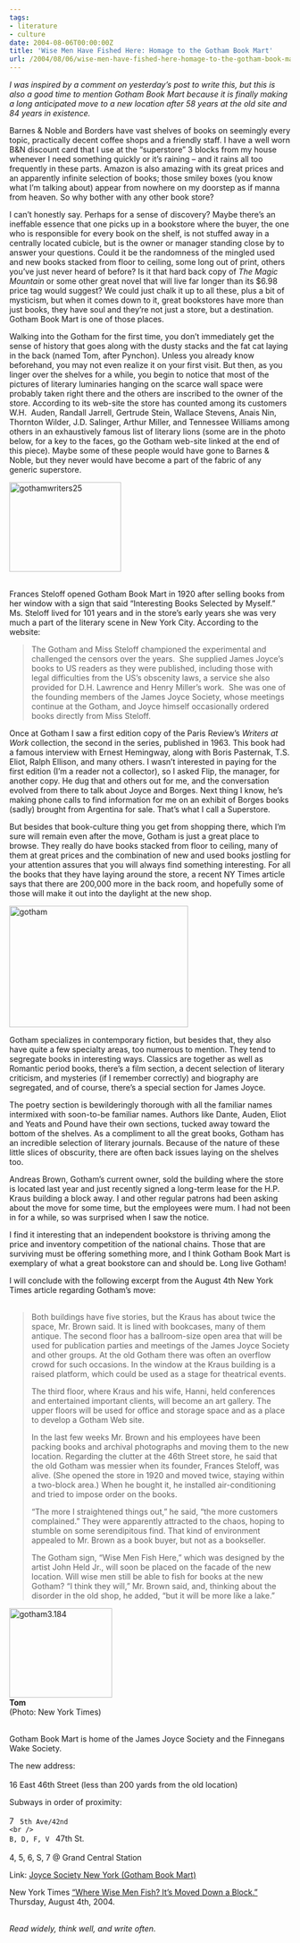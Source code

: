 ```yaml
---
tags:
- literature
- culture
date: 2004-08-06T00:00:00Z
title: 'Wise Men Have Fished Here: Homage to the Gotham Book Mart'
url: /2004/08/06/wise-men-have-fished-here-homage-to-the-gotham-book-mart/
---
```


<p><i>I was inspired by a comment on yesterday&#8217;s post to write this, but this is also a good time to mention Gotham Book Mart because it is finally making a long anticipated move to a new location after 58 years at the old site and 84 years in existence.</i></p>
<p>Barnes &amp; Noble and Borders have vast shelves of books on seemingly every topic, practically decent coffee shops and a friendly staff. I have a well worn B&amp;N discount card that I use at the &#8220;superstore&#8221; 3 blocks from my house whenever I need something quickly or it&#8217;s raining &#8211; and it rains all too frequently in these parts. Amazon is also amazing with its great prices and an apparently infinite selection of books; those smiley boxes (you know what I&#8217;m talking about) appear from nowhere on my doorstep as if manna from heaven. So why bother with any other book store?</p>
<p>I can&#8217;t honestly say. Perhaps for a sense of discovery? Maybe there&#8217;s an ineffable essence that one picks up in a bookstore where the buyer, the one who is responsible for every book on the shelf, is not stuffed away in a centrally located cubicle, but is the owner or manager standing close by to answer your questions. Could it be the randomness of the mingled used and new books stacked from floor to ceiling, some long out of print, others you&#8217;ve just never heard of before? Is it that hard back copy of <i>The Magic Mountain</i> or some other great novel that will live far longer than its $6.98 price tag would suggest? We could just chalk it up to all these, plus a bit of mysticism, but when it comes down to it, great bookstores have more than just books, they have soul and they&#8217;re not just a store, but a destination. Gotham Book Mart is one of those places.</p>
<p>Walking into the Gotham for the first time, you don&#8217;t immediately get the sense of history that goes along with the dusty stacks and the fat cat laying in the back (named Tom, after Pynchon). Unless you already know beforehand, you may not even realize it on your first visit. But then, as you linger over the shelves for a while, you begin to notice that most of the pictures of literary luminaries hanging on the scarce wall space were probably taken right there and the others are inscribed to the owner of the store. According to its web-site the store has counted among its customers W.H.&nbsp; Auden, Randall Jarrell, Gertrude Stein, Wallace Stevens, Anais Nin, Thornton Wilder, J.D. Salinger, Arthur Miller, and Tennessee Williams among others in an exhaustively famous list of literary lions (some are in the photo below, for a key to the faces, go the Gotham web-site linked at the end of this piece). Maybe some of these people would have gone to Barnes &amp; Noble, but they never would have become a part of the fabric of any generic superstore. </p>
<p><img alt="gothamwriters25" src="http://www.chekhovsmistress.com/images/gothamwriters25.jpg" width="200" height="160" border="0" /><br />
<br />
</p>
<p>Frances Steloff opened Gotham Book Mart in 1920 after selling books from her window with a sign that said &#8220;Interesting Books Selected by Myself.&#8221; Ms. Steloff lived for 101 years and in the store&#8217;s early years she was very much a part of the literary scene in New York City. According to the website: </p>
<blockquote>
<p>The Gotham and Miss Steloff championed the experimental and challenged the  censors over the years.&#160; She supplied James Joyce&#8217;s books to US readers  as they were  published, including those with legal difficulties from the US&#8217;s obscenity  laws, a service she also provided for D.H. Lawrence and Henry Miller&#8217;s  work.&#160; She was one of the founding members of the James Joyce Society,  whose meetings continue at the Gotham, and Joyce himself occasionally ordered books directly from Miss  Steloff.</p>
</blockquote>
<p>Once at Gotham I saw a first edition copy of the Paris Review&#8217;s <i>Writers at Work</i> collection, the second in the series, published in 1963. This book had a famous interview with Ernest Hemingway, along with Boris Pasternak, T.S. Eliot, Ralph Ellison, and many others. I wasn&#8217;t interested in paying for the first edition (I&#8217;m a reader not a collector), so I asked Flip, the manager, for another copy. He dug that and others out for me, and the conversation evolved from there to talk about Joyce and Borges. Next thing I know, he&#8217;s making phone calls to find information for me on an exhibit of Borges books (sadly) brought from Argentina for sale. That&#8217;s what I call a Superstore.</p>
<p>But besides that book-culture thing you get from shopping there, which I&#8217;m sure will remain even after the move, Gotham is just a great place to browse. They really do have books stacked from floor to ceiling, many of them at great prices and the combination of new and used books jostling for your attention assures that you will always find something interesting. For all the books that they have laying around the store, a recent NY Times article says that there are 200,000 more in the back room, and hopefully some of those will make it out into the daylight at the new shop.</p>
<p><img alt="gotham" src="http://www.chekhovsmistress.com/images/gotham.jpg" width="320" height="217" border="0" /></p>
<p>Gotham specializes in contemporary fiction, but besides that, they also have quite a few specialty areas, too numerous to mention. They tend to segregate books in interesting ways. Classics are together as well as Romantic period books, there&#8217;s a film section, a decent selection of literary criticism, and mysteries (if I remember correctly) and biography are segregated, and of course, there&#8217;s a  special section for James Joyce. </p>
<p>The poetry section is bewilderingly thorough with all the familiar names intermixed with soon-to-be familiar names. Authors like Dante, Auden, Eliot and Yeats and Pound have their own sections, tucked away toward the bottom of the shelves. As a compliment to all the great books, Gotham has an incredible selection of literary journals. Because of the nature of these little slices of obscurity, there are often back issues laying on the shelves too.</p>
<p>Andreas Brown, Gotham&#8217;s current owner, sold the building where the store is located last year and just recently signed a long-term lease for the H.P. Kraus building a block away. I and other regular patrons had been asking about the move for some time, but the employees were mum. I had not been in for a while, so was surprised when I saw the notice. </p>
<p>I find it interesting that an independent bookstore is thriving among the price and inventory competition of the national chains. Those that are surviving must be offering something more, and I think Gotham Book Mart is exemplary of what a great bookstore can and should be. Long live Gotham! </p>
<p>I will conclude with the following excerpt from the August 4th New York Times article regarding Gotham&#8217;s move:<br />
<br />
<blockquote>Both buildings have five stories, but the Kraus has about twice the space, Mr. Brown said. It is lined with bookcases, many of them antique. The second floor has a ballroom-size open area that will be used for publication parties and meetings of the James Joyce Society and other groups. At the old Gotham there was often an overflow crowd for such occasions. In the window at the Kraus building is a raised platform, which could be used as a stage for theatrical events.</p>
<p>The third floor, where Kraus and his wife, Hanni, held conferences and entertained important clients, will become an art gallery. The upper floors will be used for office and storage space and as a place to develop a Gotham Web site.</p>
<p>In the last few weeks Mr. Brown and his employees have been packing books and archival photographs and moving them to the new location. Regarding the clutter at the 46th Street store, he said that the old Gotham was messier when its founder, Frances Steloff, was alive. (She opened the store in 1920 and moved twice, staying within a two-block area.) When he bought it, he installed air-conditioning and tried to impose order on the books.</p>
<p>&#8220;The more I straightened things out,&#8221; he said, &#8220;the more customers complained.&#8221; They were apparently attracted to the chaos, hoping to stumble on some serendipitous find. That kind of environment appealed to Mr. Brown as a book buyer, but not as a bookseller.</p>
<p>The Gotham sign, &#8220;Wise Men Fish Here,&#8221; which was designed by the artist John Held Jr., will soon be placed on the facade of the new location. Will wise men still be able to fish for books at the new Gotham? &#8220;I think they will,&#8221; Mr. Brown said, and, thinking about the disorder in the old shop, he added, &#8220;but it will be more like a lake.&#8221;</blockquote></p>
<p><img alt="gotham3.184" src="http://www.chekhovsmistress.com/images/gotham3.184.jpg" width="184" height="160" border="0" /><br />
<strong>Tom</strong><br />
(Photo: New York Times)<br />
<br />
</p>
<p>Gotham Book Mart is home of the James Joyce Society and the Finnegans Wake Society.</p>
<p>The new address:<br />
<br />
16 East 46th Street (less than 200 yards from the old location)</p>
<p>Subways in order of proximity: <br />
<br />
7 <code> 5th Ave/42nd
&lt;br /&gt;
B, D, F, V </code> 47th St.<br />
<br />
4, 5, 6, S, 7 @ Grand Central Station</p>
<p>Link: <a href="http://www.joycesociety.org/fw_frame.html">Joyce Society New York (Gotham Book Mart)</a></p>
<p>New York Times <a href="http://www.nytimes.com/2004/08/04/books/04goth.html?ex=1249358400&amp;en=b6c8fd2d6965f2ae&amp;ei=5090&amp;partner=rssuserland">&#8220;Where Wise Men Fish? It&#8217;s Moved Down a Block.&#8221;</a> Thursday, August 4th, 2004.</p>
<p><br />
<i>Read widely, think well, and write often.</i><br />
</p>

